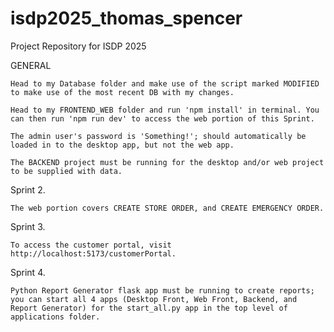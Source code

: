 # isdp2025_thomas_spencer

Project Repository for ISDP 2025

GENERAL

    Head to my Database folder and make use of the script marked MODIFIED to make use of the most recent DB with my changes.

    Head to my FRONTEND_WEB folder and run 'npm install' in terminal. You can then run 'npm run dev' to access the web portion of this Sprint.

    The admin user's password is 'Something!'; should automatically be loaded in to the desktop app, but not the web app.

    The BACKEND project must be running for the desktop and/or web project to be supplied with data.

Sprint 2.

    The web portion covers CREATE STORE ORDER, and CREATE EMERGENCY ORDER.

Sprint 3.

    To access the customer portal, visit http://localhost:5173/customerPortal.

Sprint 4.

    Python Report Generator flask app must be running to create reports; you can start all 4 apps (Desktop Front, Web Front, Backend, and Report Generator) for the start_all.py app in the top level of applications folder.
